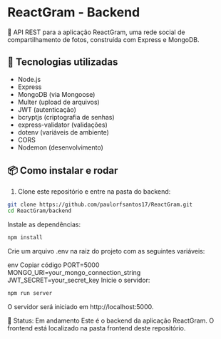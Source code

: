 # ReactGram - Backend

🧾 API REST para a aplicação ReactGram, uma rede social de compartilhamento de fotos, construída com Express e MongoDB.

## 🚀 Tecnologias utilizadas

- Node.js
- Express
- MongoDB (via Mongoose)
- Multer (upload de arquivos)
- JWT (autenticação)
- bcryptjs (criptografia de senhas)
- express-validator (validações)
- dotenv (variáveis de ambiente)
- CORS
- Nodemon (desenvolvimento)

## 📦 Como instalar e rodar

1. Clone este repositório e entre na pasta do backend:
```bash
git clone https://github.com/paulorfsantos17/ReactGram.git
cd ReactGram/backend
```
Instale as dependências:

```bash
npm install
```
Crie um arquivo .env na raiz do projeto com as seguintes variáveis:

env
Copiar código
PORT=5000
MONGO_URI=your_mongo_connection_string
JWT_SECRET=your_secret_key
Inicie o servidor:

```bash
npm run server
```
O servidor será iniciado em http://localhost:5000.

📌 Status: Em andamento
Este é o backend da aplicação ReactGram. O frontend está localizado na pasta frontend deste repositório.
